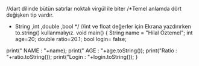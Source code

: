 //dart dilinde bütün satırlar noktalı virgül ile biter
/*Temel anlamda dört değişken tip vardır.
 * String ,int ,double ,bool */
//int ve float değerler için Ekrana yazdırırken to.string() kullanmalıyız.
void main() {
  String name = "Hilal Öztemel";
  int age=20;
  double ratio=20.1;
  bool login= false;
  
  print(" NAME : "+name);
  print("  AGE : "+age.toString());
  print("Ratio : "+ratio.toString());
  print("Login : "+login.toString());
}
